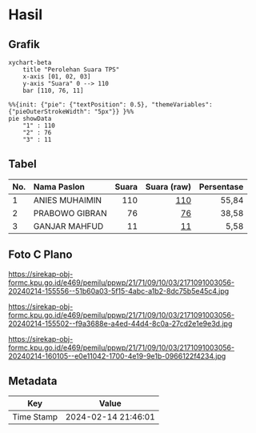 # Hasil

## Grafik

```mermaid
xychart-beta
    title "Perolehan Suara TPS"
    x-axis [01, 02, 03]
    y-axis "Suara" 0 --> 110
    bar [110, 76, 11]
```

```mermaid
%%{init: {"pie": {"textPosition": 0.5}, "themeVariables": {"pieOuterStrokeWidth": "5px"}} }%%
pie showData
    "1" : 110
    "2" : 76
    "3" : 11
```

## Tabel

| No. | Nama Paslon    | Suara | Suara (raw) | Persentase |
|:--- |:-------------- | -----:| -----------:| ----------:|
| 1   | ANIES MUHAIMIN | 110   | [110][p-1]  | 55,84      |
| 2   | PRABOWO GIBRAN | 76    | [76][p-2]   | 38,58      |
| 3   | GANJAR MAHFUD  | 11    | [11][p-3]   | 5,58       |


[p-1]: https://github.com/gigit-pemilu/pemilu-2024-21-kepulauan-riau/blob/main/pilpres/hitung-suara/sub/21-kepulauan-riau/sub/71-kota-batam/sub/09-bengkong/sub/1003-sadai/sub/056-tps/sub/paslon-1.txt
[p-2]: https://github.com/gigit-pemilu/pemilu-2024-21-kepulauan-riau/blob/main/pilpres/hitung-suara/sub/21-kepulauan-riau/sub/71-kota-batam/sub/09-bengkong/sub/1003-sadai/sub/056-tps/sub/paslon-2.txt
[p-3]: https://github.com/gigit-pemilu/pemilu-2024-21-kepulauan-riau/blob/main/pilpres/hitung-suara/sub/21-kepulauan-riau/sub/71-kota-batam/sub/09-bengkong/sub/1003-sadai/sub/056-tps/sub/paslon-3.txt

## Foto C Plano

https://sirekap-obj-formc.kpu.go.id/e469/pemilu/ppwp/21/71/09/10/03/2171091003056-20240214-155556--51b60a03-5f15-4abc-a1b2-8dc75b5e45c4.jpg

https://sirekap-obj-formc.kpu.go.id/e469/pemilu/ppwp/21/71/09/10/03/2171091003056-20240214-155502--f9a3688e-a4ed-44d4-8c0a-27cd2e1e9e3d.jpg

https://sirekap-obj-formc.kpu.go.id/e469/pemilu/ppwp/21/71/09/10/03/2171091003056-20240214-160105--e0e11042-1700-4e19-9e1b-0966122f4234.jpg


## Metadata

| Key        | Value               |
| ---------- | ------------------- |
| Time Stamp | 2024-02-14 21:46:01 |



